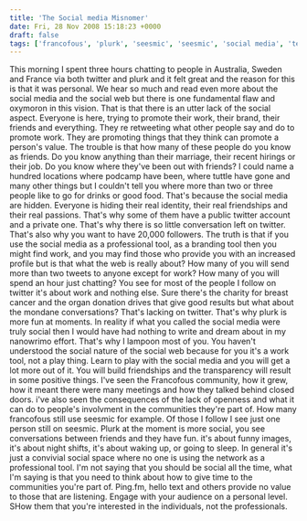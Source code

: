 ```yaml
---
title: 'The Social media Misnomer'
date: Fri, 28 Nov 2008 15:18:23 +0000
draft: false
tags: ['francofous', 'plurk', 'seesmic', 'seesmic', 'social media', 'tech related', 'twitter', 'twitter']
---
```


This morning I spent three hours chatting to people in Australia, Sweden and France via both twitter and plurk and it felt great and the reason for this is that it was personal. We hear so much and read even more about the social media and the social web but there is one fundamental flaw and oxymoron in this vision. That is that there is an utter lack of the social aspect. Everyone is here, trying to promote their work, their brand, their friends and everything. They re retweeting what other people say and do to promote work. They are promoting things that they think can promote a person's value. The trouble is that how many of these people do you know as friends. Do you know anything than their marriage, their recent hirings or their job. Do you know where they've been out with friends? I could name a hundred locations where podcamp have been, where tuttle have gone and many other things but I couldn't tell you where more than two or three people like to go for drinks or good food. That's because the social media are hidden. Everyone is hiding their real identity, their real friendships and their real passions. That's why some of them have a public twitter account and a private one. That's why there is so little conversation left on twitter. That's also why you want to have 20,000 followers. The truth is that if you use the social media as a professional tool, as a branding tool then you might find work, and you may find those who provide you with an increased profile but is that what the web is really about? How many of you will send more than two tweets to anyone except for work? How many of you will spend an hour just chatting? You see for most of the people I follow on twitter it's about work and nothing else. Sure there's the charity for breast cancer and the organ donation drives that give good results but what about the mondane conversations? That's lacking on twitter. That's why plurk is more fun at moments. In reality if what you called the social media were truly social then I would have had nothing to write and dream about in my nanowrimo effort. That's why I lampoon most of you. You haven't understood the social nature of the social web because for you it's a work tool, not a play thing. Learn to play with the social media and you will get a lot more out of it. You will build friendships and the transparency will result in some positive things. I've seen the Francofous community, how it grew, how it meant there were many meetings and how they talked behind closed doors. i've also seen the consequences of the lack of openness and what it can do to people's involvment in the communities they're part of. How many francofous still use seesmic for example. Of those I follow I see just one person still on seesmic. Plurk at the moment is more social, you see conversations between friends and they have fun. it's about funny images, it's about night shifts, it's about waking up, or going to sleep. In general it's just a convivial social space where no one is using the network as a professional tool. I'm not saying that you should be social all the time, what I'm saying is that you need to think about how to give time to the communities you're part of. Ping.fm, hello text and others provide no value to those that are listening. Engage with your audience on a personal level. SHow them that you're interested in the individuals, not the professionals.
